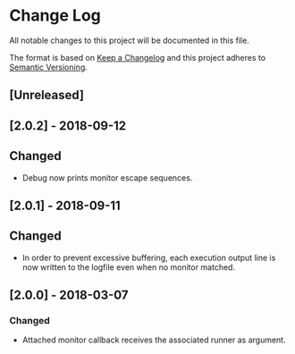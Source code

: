 # Change Log
All notable changes to this project will be documented in this file.

The format is based on [Keep a Changelog](http://keepachangelog.com/)
and this project adheres to [Semantic Versioning](http://semver.org/).

## [Unreleased]

## [2.0.2] - 2018-09-12
## Changed
- Debug now prints monitor escape sequences.

## [2.0.1] - 2018-09-11
## Changed
- In order to prevent excessive buffering, each execution output line
  is now written to the logfile even when no monitor matched.

## [2.0.0] - 2018-03-07
### Changed
- Attached monitor callback receives the associated runner as argument.
